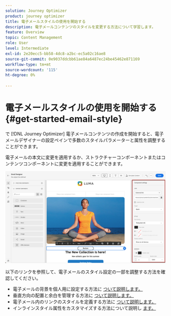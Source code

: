 ```yaml
---
solution: Journey Optimizer
product: journey optimizer
title: 電子メールスタイルの使用を開始する
description: 電子メールコンテンツのスタイルを変更する方法について学習します。
feature: Overview
topic: Content Management
role: User
level: Intermediate
exl-id: 2e20ecc5-bb58-4dc8-a2bc-ec5a02c16ae8
source-git-commit: 0e9037ddcbb61ae84a6487ec24be45462e871169
workflow-type: tm+mt
source-wordcount: '115'
ht-degree: 0%

---
```


# 電子メールスタイルの使用を開始する {#get-started-email-style}

で [!DNL Journey Optimizer] 電子メールコンテンツの作成を開始すると、電子メールデザイナーの設定ペインで多数のスタイルパラメーターと属性を調整することができます。

電子メールの本文に変更を適用するか、ストラクチャーコンポーネントまたはコンテンツコンポーネントに変更を適用することができます。

![](assets/email_designer_content_components_settings.png)

以下のリンクを参照して、電子メールのスタイル設定の一部を調整する方法を確認してください。

* 電子メールの背景を個人用に設定する方法に [ ついて説明します。](backgrounds.md)
* 垂直方向の配置と余白を管理する方法に [ ついて説明します。](alignment-and-padding.md)
* 電子メール内のリンクのスタイルを定義する方法に [ ついて説明します。](styling-links.md)
* インラインスタイル属性をカスタマイズする方法について説明し [ ます。](inline-styling.md)
